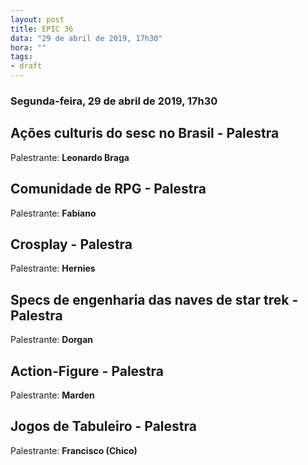 ```yaml
---
layout: post
title: EPIC 36
data: "29 de abril de 2019, 17h30"
hora: ""
tags:
- draft
---
```



### Segunda-feira, 29 de abril de 2019, 17h30

## Ações culturis do sesc no Brasil - Palestra
Palestrante: **Leonardo Braga**

## Comunidade de RPG - Palestra
Palestrante: **Fabiano**

## Crosplay - Palestra
Palestrante: **Hernies**

## Specs de engenharia das naves de star trek - Palestra
Palestrante: **Dorgan**

## Action-Figure - Palestra
Palestrante: **Marden**

## Jogos de Tabuleiro - Palestra
Palestrante: **Francisco (Chico)**